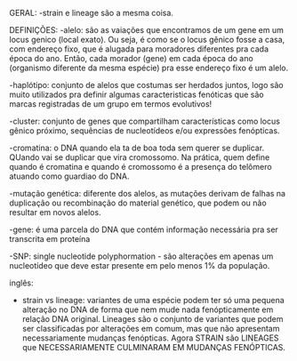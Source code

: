 GERAL:
-strain e lineage são a mesma coisa.

DEFINIÇÕES:
-alelo: são as vaiações que encontramos de um gene em um locus genico (local exato). Ou seja, é como se o locus gênico fosse a casa, com endereço fixo, que é alugada para moradores diferentes pra cada época do ano. Então, cada morador (gene) em cada época do ano (organismo diferente da mesma espécie) pra esse endereço fixo é um alelo.

-haplótipo: conjunto de alelos que costumas ser herdados juntos, logo são muito utilizados pra definir algumas caracteristicas fenóticas que são marcas registradas de um grupo em termos evolutivos!

-cluster: conjunto de genes que compartilham características como locus gênico próximo, sequências de nucleotídeos e/ou expressões fenópticas. 

-cromatina: o DNA quando ela ta de boa toda sem querer se duplicar. QUando vai se duplicar que vira cromossomo. Na prática, quem define quando é cromatina e quando é cromossomo é a presença do telômero atuando como guardiao do DNA.

-mutação genética: diferente dos alelos, as mutações derivam de falhas na duplicação ou recombinação do material genético, que podem ou não resultar em novos alelos. 

-gene: é uma parcela do DNA que contém informação necessária pra ser transcrita em proteína

-SNP: single nucleotide polyphormation - são alterações em apenas um nucleotídeo que deve estar presente em pelo menos 1% da população.


inglês:

- strain vs lineage: variantes de uma espécie podem ter só uma pequena alteração no DNA de forma que nem mude nada fenópticamente em relação DNA original. Lineages são o conjunto de variantes que podem ser classificadas por alterações em comum, mas que não apresentam necessariamente mudanças fenópticas. Agora STRAIN são LINEAGES que NECESSARIAMENTE CULMINARAM EM MUDANÇAS FENÓPTICAS.
